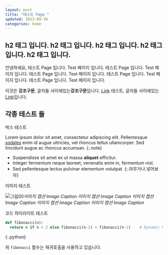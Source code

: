 ```yaml
---
layout: post
title: "테스트 Page "
updated: 2023-09-30
categories: home
---
```


## h2 태그 입니다. h2 태그 입니다. h2 태그 입니다. h2 태그 입니다. h2 태그 입니다.

안녕하세요, 테스트 Page 입니다. Test 페이지 입니다. 테스트 Page 입니다. Test 페이지 입니다. 테스트 Page 입니다. Test 페이지 입니다. 테스트 Page 입니다. Test 페이지 입니다. 테스트 Page 입니다. Test 페이지 입니다.

이것은 **강조구문**, 글자들 사이에있는**강조구문**입니다. [Link](#) 테스트, 글자들 사이에있는[Link](#)입니다.

## 각종 테스트 들

박스 테스트

Lorem ipsum dolor sit amet, consectetur adipiscing elit. Pellentesque [sodales](#) enim id augue ultricies, vel rhoncus tellus ullamcorper. Sed tincidunt augue ac rhoncus accumsan.
{:.note}

- Suspendisse sit amet ex ut massa **aliquet** efficitur.
- Integer fermentum neque laoreet, venenatis enim in, fermentum nisl.
- Sed pellentesque lectus pulvinar elementum volutpat.
{:.아무거나.넣어보자}

이미지 테스트

![그림00](https://via.placeholder.com/700x150)*이미지 캡션 Image Caption 이미지 캡션 Image Caption 이미지 캡션 Image Caption 이미지 캡션 Image Caption 이미지 캡션 Image Caption*

코드 하이라이트 테스트

```python
def fibonacci(n):
  return n if n < 2 else fibonacci(n-2) + fibonacci(n-1)    # Dynamic Programming...
```
{:.python}

위 `fibonacci` 함수는 재귀호출을 사용하고 있습니다.